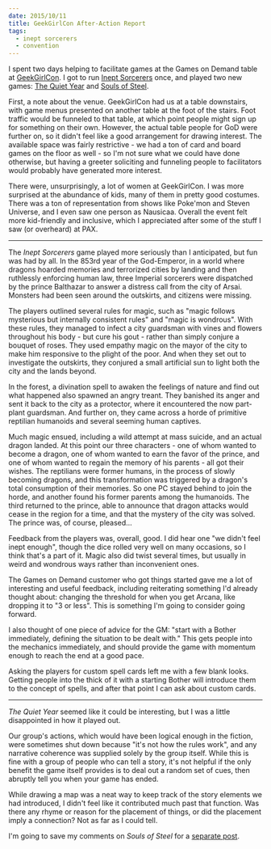```yaml
---
date: 2015/10/11
title: GeekGirlCon After-Action Report
tags:
  - inept sorcerers
  - convention
---
```


I spent two days helping to facilitate games at the Games on Demand
table at [GeekGirlCon]. I got to run [Inept Sorcerers] once,
and played two new games: [The Quiet Year] and [Souls of Steel].

<!-- more -->

First, a note about the venue.
GeekGirlCon had us at a table downstairs,
with game menus presented on another table at the foot of the stairs.
Foot traffic would be funneled to that table, at which point
people might sign up for something on their own.
However, the actual table people for GoD were further on,
so it didn't feel like a good arrangement for drawing interest.
The available space was fairly restrictive - we had a ton of
card and board games on the floor as well - so I'm not sure
what we could have done otherwise, but having a greeter
soliciting and funneling people to facilitators would probably
have generated more interest.

There were, unsurprisingly, a lot of women at GeekGirlCon.
I was more surprised at the abundance of kids, many of them in pretty good costumes.
There was a ton of representation from shows like Poke'mon
and Steven Universe, and I even saw one person as Nausicaa.
Overall the event felt more kid-friendly and inclusive,
which I appreciated after some of the stuff I saw (or overheard) at PAX.

---

The *Inept Sorcerers* game played more seriously than I anticipated,
but fun was had by all. In the 853rd year of the God-Emperor,
in a world where dragons hoarded memories and terrorized cities
by landing and then ruthlessly enforcing human law,
three Imperial sorcerers were dispatched by the prince Balthazar
to answer a distress call from the city of Arsai.
Monsters had been seen around the outskirts, and citizens were missing.

The players outlined several rules for magic, such as
"magic follows mysterious but internally consistent rules" and
"magic is wondrous". With these rules, they managed to infect a city
guardsman with vines and flowers throughout his body - but cure his gout -
rather than simply conjure a bouquet of roses. They used empathy
magic on the mayor of the city to make him responsive to the plight
of the poor. And when they set out to investigate the outskirts,
they conjured a small artificial sun to light both the city and the lands
beyond.

In the forest, a divination spell to awaken the feelings of nature
and find out what happened also spawned an angry treant.
They banished its anger and sent it back to the city as a protector,
where it encountered the now part-plant guardsman.
And further on, they came across a horde of primitive reptilian humanoids
and several seeming human captives.

Much magic ensued, including a wild attempt at mass suicide,
and an actual dragon landed. At this point our three characters -
one of whom wanted to become a dragon, one of whom wanted to earn the favor
of the prince, and one of whom wanted to regain the memory of his
parents - all got their wishes. The reptilians were former humans,
in the process of slowly becoming dragons, and this transformation
was triggered by a dragon's total consumption of their memories.
So one PC stayed behind to join the horde, and another found his former
parents among the humanoids. The third returned to the prince,
able to announce that dragon attacks would cease in the region for
a time, and that the mystery of the city was solved.
The prince was, of course, pleased...

Feedback from the players was, overall, good.
I did hear one "we didn't feel inept enough", though the dice rolled
very well on many occasions, so I think that's a part of it.
Magic also did twist several times, but usually in weird and wondrous
ways rather than inconvenient ones.

The Games on Demand customer who got things started gave me a lot
of interesting and useful feedback, including reiterating something
I'd already thought about: changing the threshold for when you get
Arcana, like dropping it to "3 or less".
This is something I'm going to consider going forward.

I also thought of one piece of advice for the GM:
"start with a Bother immediately, defining the situation to be dealt with."
This gets people into the mechanics immediately, and should
provide the game with momentum enough to reach the end at a good pace.

Asking the players for custom spell cards left me with a few blank looks.
Getting people into the thick of it with a starting Bother will
introduce them to the concept of spells, and after that point I can ask
about custom cards.

---

*The Quiet Year* seemed like it could be interesting, but I was a little
disappointed in how it played out.

Our group's actions, which would have been logical enough in the fiction,
were sometimes shut down because "it's not how the rules work",
and any narrative coherence was supplied solely by the group itself.
While this is fine with a group of people who can tell a story,
it's not helpful if the only benefit the game itself provides is
to deal out a random set of cues, then abruptly tell you when your game
has ended.

While drawing a map was a neat way to keep track of the story elements
we had introduced, I didn't feel like it contributed much past that
function. Was there any rhyme or reason for the placement of things,
or did the placement imply a connection? Not as far as I could tell.

I'm going to save my comments on *Souls of Steel* for a
[separate post](/2015/10/12/souls-of-steel/).

[Inept Sorcerers]: http://peppermile.com/inept-sorcerers.html
[GeekGirlCon]: http://geekgirlcon.com/
[The Quiet Year]: http://buriedwithoutceremony.com/the-quiet-year/
[Souls of Steel]: https://plus.google.com/communities/102943199048807904747
